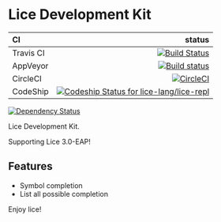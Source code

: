 # Lice Development Kit

CI|status
:---|---:
Travis CI|[![Build Status](https://travis-ci.org/lice-lang/ldk.svg?branch=master)](https://travis-ci.org/lice-lang/ldk)
AppVeyor|[![Build status](https://ci.appveyor.com/api/projects/status/2u8x5i2ctnvl0bhl?svg=true)](https://ci.appveyor.com/project/ice1000/lice-repl)
CircleCI|[![CircleCI](https://circleci.com/gh/lice-lang/lice-repl.svg?style=svg)](https://circleci.com/gh/lice-lang/lice-repl)
CodeShip|[![Codeship Status for lice-lang/lice-repl](https://app.codeship.com/projects/9ccb04a0-61fd-0135-bc9e-7aecbc4a3d79/status?branch=master)](https://app.codeship.com/projects/239724)

[![Dependency Status](https://www.versioneye.com/user/projects/58df675124ef3e003fcb0b0a/badge.svg?style=square)](https://www.versioneye.com/user/projects/58df675124ef3e003fcb0b0a)

Lice Development Kit.

Supporting Lice 3.0-EAP!

## Features

+ Symbol completion
+ List all possible completion


Enjoy lice!
